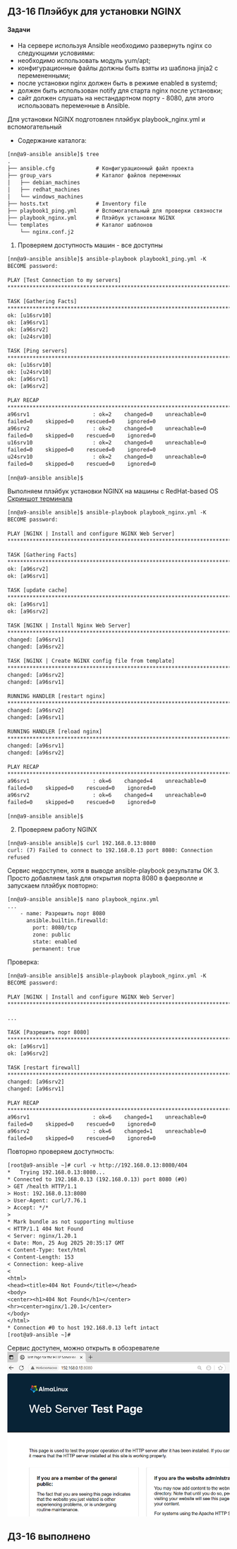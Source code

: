 ## ДЗ-16 Плэйбук для установки NGINX
#### Задачи
+ На сервере используя Ansible необходимо развернуть nginx со следующими условиями:
+ необходимо использовать модуль yum/apt;
+ конфигурационные файлы должны быть взяты из шаблона jinja2 с перемененными;
+ после установки nginx должен быть в режиме enabled в systemd;
+ должен быть использован notify для старта nginx после установки;
+ сайт должен слушать на нестандартном порту - 8080, для этого использовать переменные в Ansible.

Для установки NGINX подготовлен плэйбук playbook_nginx.yml и вспомогательный   
+ Содержание каталога:
```
[nn@a9-ansible ansible]$ tree
.
├── ansible.cfg				# Конфигурационный файл проекта
├── group_vars				# Каталог файлов переменных
│   ├── debian_machines
│   ├── redhat_machines
│   └── windows_machines
├── hosts.txt				# Inventory file
├── playbook1_ping.yml		# Вспомогательный для проверки связности
├── playbook_nginx.yml		# Плэйбук установки NGINX
└── templates				# Каталог шаблонов
    └── nginx.conf.j2

```

1. Проверяем доступность машин - все доступны
```
[nn@a9-ansible ansible]$ ansible-playbook playbook1_ping.yml -K
BECOME password:

PLAY [Test Connection to my servers] *************************************************************************************************************************

TASK [Gathering Facts] ***************************************************************************************************************************************
ok: [u16srv10]
ok: [a96srv1]
ok: [a96srv2]
ok: [u24srv10]

TASK [Ping servers] ******************************************************************************************************************************************
ok: [u16srv10]
ok: [u24srv10]
ok: [a96srv1]
ok: [a96srv2]

PLAY RECAP ***************************************************************************************************************************************************
a96srv1                    : ok=2    changed=0    unreachable=0    failed=0    skipped=0    rescued=0    ignored=0
a96srv2                    : ok=2    changed=0    unreachable=0    failed=0    skipped=0    rescued=0    ignored=0
u16srv10                   : ok=2    changed=0    unreachable=0    failed=0    skipped=0    rescued=0    ignored=0
u24srv10                   : ok=2    changed=0    unreachable=0    failed=0    skipped=0    rescued=0    ignored=0

[nn@a9-ansible ansible]$
```
Выполняем плэйбук установки NGINX на машины с RedHat-based OS
[Скриншот терминала](img/screen_ansible_output.PNG)
```
[nn@a9-ansible ansible]$ ansible-playbook playbook_nginx.yml -K
BECOME password:

PLAY [NGINX | Install and configure NGINX Web Server] ********************************************************************************************************

TASK [Gathering Facts] ***************************************************************************************************************************************
ok: [a96srv2]
ok: [a96srv1]

TASK [update cache] ******************************************************************************************************************************************
ok: [a96srv1]
ok: [a96srv2]

TASK [NGINX | Install Nginx Web Server] **********************************************************************************************************************
changed: [a96srv1]
changed: [a96srv2]

TASK [NGINX | Create NGINX config file from template] ********************************************************************************************************
changed: [a96srv2]
changed: [a96srv1]

RUNNING HANDLER [restart nginx] ******************************************************************************************************************************
changed: [a96srv2]
changed: [a96srv1]

RUNNING HANDLER [reload nginx] *******************************************************************************************************************************
changed: [a96srv1]
changed: [a96srv2]

PLAY RECAP ***************************************************************************************************************************************************
a96srv1                    : ok=6    changed=4    unreachable=0    failed=0    skipped=0    rescued=0    ignored=0
a96srv2                    : ok=6    changed=4    unreachable=0    failed=0    skipped=0    rescued=0    ignored=0

[nn@a9-ansible ansible]$
```
2. Проверяем работу NGINX
```
[nn@a9-ansible ansible]$ curl 192.168.0.13:8080
curl: (7) Failed to connect to 192.168.0.13 port 8080: Connection refused
```
Сервис недоступен, хотя в выводе ansible-playbook результаты ОК
3. Просто добавляем task для открытия порта 8080 в фаерволле и запускаем плэйбук повторно:


```
[nn@a9-ansible ansible]$ nano playbook_nginx.yml
...
    - name: Разрешить порт 8080
      ansible.builtin.firewalld:
        port: 8080/tcp
        zone: public
        state: enabled
        permanent: true
```
Проверка:
```
[nn@a9-ansible ansible]$ ansible-playbook playbook_nginx.yml -K
BECOME password:

PLAY [NGINX | Install and configure NGINX Web Server] ********************************************************************************************************

...

TASK [Разрешить порт 8080] ***********************************************************************************************************************************
ok: [a96srv1]
ok: [a96srv2]

TASK [restart firewall] **************************************************************************************************************************************
changed: [a96srv2]
changed: [a96srv1]

PLAY RECAP ***************************************************************************************************************************************************
a96srv1                    : ok=6    changed=1    unreachable=0    failed=0    skipped=0    rescued=0    ignored=0
a96srv2                    : ok=6    changed=1    unreachable=0    failed=0    skipped=0    rescued=0    ignored=0

```
Повторно проверяем доступность:
```
[root@a9-ansible ~]# curl -v http://192.168.0.13:8080/404
*   Trying 192.168.0.13:8080...
* Connected to 192.168.0.13 (192.168.0.13) port 8080 (#0)
> GET /health HTTP/1.1
> Host: 192.168.0.13:8080
> User-Agent: curl/7.76.1
> Accept: */*
>
* Mark bundle as not supporting multiuse
< HTTP/1.1 404 Not Found
< Server: nginx/1.20.1
< Date: Mon, 25 Aug 2025 20:35:17 GMT
< Content-Type: text/html
< Content-Length: 153
< Connection: keep-alive
<
<html>
<head><title>404 Not Found</title></head>
<body>
<center><h1>404 Not Found</h1></center>
<hr><center>nginx/1.20.1</center>
</body>
</html>
* Connection #0 to host 192.168.0.13 left intact
[root@a9-ansible ~]#
```
Сервис доступен, можно открыть в обозревателе
![Скриншот браузера](img/screen_nginx_page.PNG)

## ДЗ-16 выполнено
